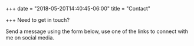 +++
date = "2018-05-20T14:40:45-06:00"
title = "Contact"

+++
Need to get in touch? 

Send a message using the form below, use one of the links to connect with me on social media. 